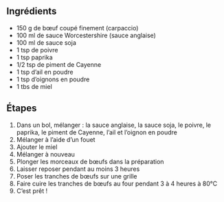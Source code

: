 ## Ingrédients

- 150 g de bœuf coupé finement (carpaccio)
- 100 ml de sauce Worcestershire (sauce anglaise)
- 100 ml de sauce soja
- 1 tsp de poivre
- 1 tsp paprika
- 1/2 tsp de piment de Cayenne
- 1 tsp d’ail en poudre
- 1 tsp d’oignons en poudre
- 1 tbs de miel

## Étapes

1. Dans un bol, mélanger : la sauce anglaise, la sauce soja, le poivre, le paprika, le piment de Cayenne, l’ail et l’oignon en poudre
4. Mélanger à l’aide d’un fouet
5. Ajouter le miel
6. Mélanger à nouveau
7. Plonger les morceaux de bœufs dans la préparation
8. Laisser reposer pendant au moins 3 heures
9. Poser les tranches de bœufs sur une grille
10. Faire cuire les tranches de bœufs au four pendant 3 à 4 heures à 80°C
11. C’est prêt !
